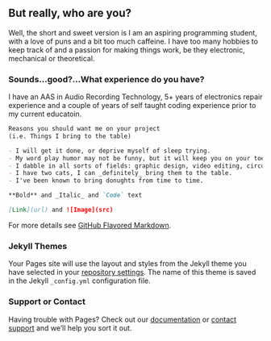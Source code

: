 ## But really, who are you?

Well, the short and sweet version is I am an aspiring programming student, with a love of puns and a bit too much caffeine.
I have too many hobbies to keep track of and a passion for making things work, be they electronic, mechanical or theoretical.

### Sounds...good?...What experience do you have?
I have an AAS in Audio Recording Technology, 5+ years of electronics repair experience and a couple of years of self taught coding experience prior to my current educatoin.

```markdown
Reasons you should want me on your project
(i.e. Things I bring to the table)

- I will get it done, or deprive myself of sleep trying.
- My word play humor may not be funny, but it will keep you on your toes.
- I dabble in all sorts of fields: graphic design, video editing, circuit design...
- I have two cats, I can _definitely_ bring them to the table.
- I've been known to bring donughts from time to time.

**Bold** and _Italic_ and `Code` text

[Link](url) and ![Image](src)
```

For more details see [GitHub Flavored Markdown](https://guides.github.com/features/mastering-markdown/).

### Jekyll Themes

Your Pages site will use the layout and styles from the Jekyll theme you have selected in your [repository settings](https://github.com/gregorydwyer/gregorydwyer.github.io/settings). The name of this theme is saved in the Jekyll `_config.yml` configuration file.

### Support or Contact

Having trouble with Pages? Check out our [documentation](https://help.github.com/categories/github-pages-basics/) or [contact support](https://github.com/contact) and we’ll help you sort it out.
